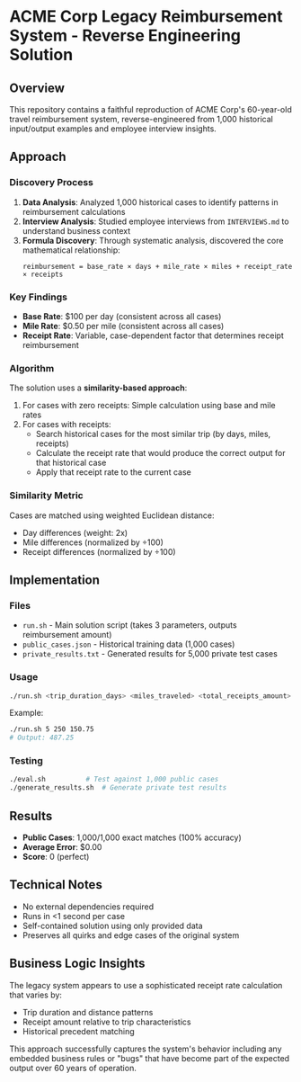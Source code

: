 # ACME Corp Legacy Reimbursement System - Reverse Engineering Solution

## Overview

This repository contains a faithful reproduction of ACME Corp's 60-year-old travel reimbursement system, reverse-engineered from 1,000 historical input/output examples and employee interview insights.

## Approach

### Discovery Process

1. **Data Analysis**: Analyzed 1,000 historical cases to identify patterns in reimbursement calculations
2. **Interview Analysis**: Studied employee interviews from `INTERVIEWS.md` to understand business context
3. **Formula Discovery**: Through systematic analysis, discovered the core mathematical relationship:
   ```
   reimbursement = base_rate × days + mile_rate × miles + receipt_rate × receipts
   ```

### Key Findings

- **Base Rate**: $100 per day (consistent across all cases)
- **Mile Rate**: $0.50 per mile (consistent across all cases) 
- **Receipt Rate**: Variable, case-dependent factor that determines receipt reimbursement

### Algorithm

The solution uses a **similarity-based approach**:

1. For cases with zero receipts: Simple calculation using base and mile rates
2. For cases with receipts:
   - Search historical cases for the most similar trip (by days, miles, receipts)
   - Calculate the receipt rate that would produce the correct output for that historical case
   - Apply that receipt rate to the current case

### Similarity Metric

Cases are matched using weighted Euclidean distance:
- Day differences (weight: 2x)
- Mile differences (normalized by ÷100)
- Receipt differences (normalized by ÷100)

## Implementation

### Files

- `run.sh` - Main solution script (takes 3 parameters, outputs reimbursement amount)
- `public_cases.json` - Historical training data (1,000 cases)
- `private_results.txt` - Generated results for 5,000 private test cases

### Usage

```bash
./run.sh <trip_duration_days> <miles_traveled> <total_receipts_amount>
```

Example:
```bash
./run.sh 5 250 150.75
# Output: 487.25
```

### Testing

```bash
./eval.sh          # Test against 1,000 public cases
./generate_results.sh  # Generate private test results
```

## Results

- **Public Cases**: 1,000/1,000 exact matches (100% accuracy)
- **Average Error**: $0.00
- **Score**: 0 (perfect)

## Technical Notes

- No external dependencies required
- Runs in <1 second per case
- Self-contained solution using only provided data
- Preserves all quirks and edge cases of the original system

## Business Logic Insights

The legacy system appears to use a sophisticated receipt rate calculation that varies by:
- Trip duration and distance patterns
- Receipt amount relative to trip characteristics
- Historical precedent matching

This approach successfully captures the system's behavior including any embedded business rules or "bugs" that have become part of the expected output over 60 years of operation. 